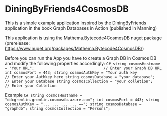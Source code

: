 # DiningByFriends4CosmosDB

This is a simple example application inspired by the DiningByFriends application in the book Graph Databases in Action (published in Manning)

This application is using the Mathema.Bytecode4CosmosDB nuget package (prerelease: https://www.nuget.org/packages/Mathema.Bytecode4CosmosDB/)

Before you can run the App you have to create a Graph DB in Cosmos DB and modify the following properties accordingly:
    ```C#
    string cosmosHostname = "Your URL";                               // Enter your Graph DB URL
    int cosmosPort = 443;
    string cosmosAuthKey = "Your auth key                             // Enter your Authkey here
    string cosmosDatabase = "your database";                          // Enter your Database
    string cosmosCollection = "your colletion";                       // Enter your Colletion  
    ```

Example 
    ```C#
    string cosmosHostname = "ddcgremlin.gremlin.cosmosdb.azure.com";
    int cosmosPort = 443;
    string cosmosAuthKey = "... ... ... ... ==";
    string cosmosDatabase = "graphdb";
    string cosmosCollection = "Persons";
    ```